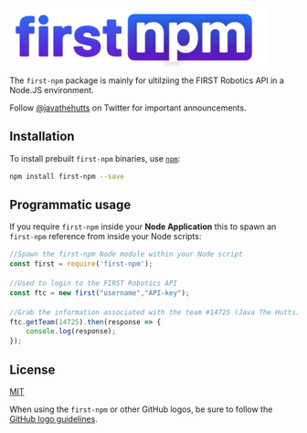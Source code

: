 <img src="https://raw.githubusercontent.com/jthftc/first-npm/main/logo.png" width="450" title="hover text">

The ```first-npm``` package is mainly for ultilziing the FIRST Robotics API in a Node.JS environment.

Follow [@javathehutts](https://twitter.com/javathehutts) on Twitter for important
announcements.


## Installation

To install prebuilt ``first-npm`` binaries, use [`npm`](https://docs.npmjs.com/):

```sh
npm install first-npm --save
```




## Programmatic usage

If you require `first-npm` inside
your **Node Application** this to spawn an ```first-npm``` reference from inside your Node scripts:

```javascript
//Spawn the first-npm Node module within your Node script
const first = require('first-npm');

//Used to login to the FIRST Robotics API
const ftc = new first("username","API-key"); 

//Grab the information associated with the team #14725 (Java The Hutts)
ftc.getTeam(14725).then(response => {
    console.log(response);
});
```


## License

[MIT](https://github.com/electron/electron/blob/master/LICENSE)

When using the ```first-npm``` or other GitHub logos, be sure to follow the [GitHub logo guidelines](https://github.com/logos).
